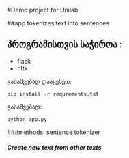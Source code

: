 #Demo project for Unilab

##app tokenizes text into sentences
## პროგრამისთვის საჭიროა :
- flask
- nltk

გასაშვებად დააყენეთ:

```
pip install -r requrements.txt
```
გასაშვებად:
```  
python app.py 
```


###methods: sentence tokenizer


##### Create new text from other texts